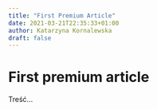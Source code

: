 ```yaml
---
title: "First Premium Article"
date: 2021-03-21T22:35:33+01:00
author: Katarzyna Kornalewska
draft: false
---
```


# First premium article

Treść...
